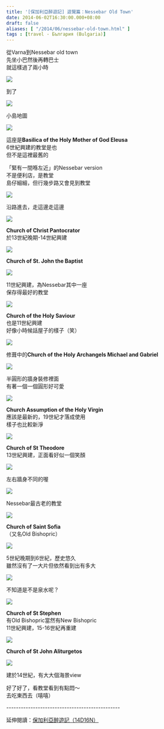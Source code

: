 ```yaml
---
title: '[保加利亞醉遊記] 遊覽篇：Nessebar Old Town'
date: 2014-06-02T16:30:00.000+08:00
draft: false
aliases: [ "/2014/06/nessebar-old-town.html" ]
tags : [travel - България (Bulgaria)]
---
```


從Varna到Nessebar old town  
先坐小巴然後再轉巴士  
就這樣過了兩小時  

![](/images/bulgaria11c1.jpg)

到了  

![](/images/bulgaria11c2.jpg)

小島地圖  

![](/images/bulgaria11c3.jpg)

這座是**Basilica of the Holy Mother of God Eleusa**  
6世紀興建的教堂是也  
但不是這裡最舊的  
  
「緊有一間喺左近」的Nessebar version  
不是便利店，是教堂  
島仔細細，但行幾步路又會見到教堂  

![](/images/bulgaria11c4.jpg)

沿路進去，走這邊走這邊

![](/images/bulgaria11c5.jpg)

**Church of Christ Pantocrator**  
於13世紀晚期-14世紀興建  

![](/images/bulgaria11c6.jpg)

**Church of St. John the Baptist**  

![](/images/bulgaria11c7.jpg)

11世紀興建，為Nessebar其中一座  
保存得最好的教堂  

![](/images/bulgaria11c8.jpg)

**Church of the Holy Saviour**  
也是11世紀興建  
好像小時候話屋子的樣子（笑）  

![](/images/bulgaria11c9.jpg)

修葺中的**Church of the Holy Archangels Michael and Gabriel**  

![](/images/bulgaria11c10.jpg)

半圓形的牆身裝修裡面  
有著一個一個圓形好可愛  

![](/images/bulgaria11c11.jpg)

**Church Assumption of the Holy Virgin**  
應該是最新的，19世紀才落成使用  
樣子也比較新淨  

![](/images/bulgaria11c12.jpg)

**Church of St Theodore**  
13世紀興建，正面看好似一個笑顏  

![](/images/bulgaria11c13.jpg)

左右牆身不同的喔  

![](/images/bulgaria11c14.jpg)

Nessebar最古老的教堂  

![](/images/bulgaria11c15.jpg)

**Church of Saint Sofia**  
（又名Old Bishopric）  

![](/images/bulgaria11c16.jpg)

5世紀晚期到6世紀，歷史悠久  
雖然沒有了一大片但依然看到出有多大  

![](/images/bulgaria11c17.jpg)

不知道是不是泉水呢？  

![](/images/bulgaria11c18.jpg)

**Church of St Stephen**  
有Old Bishopric當然有New Bishopric  
11世紀興建，15-16世紀再重建  

![](/images/bulgaria11c19.jpg)

**Church of St John Aliturgetos**  

![](/images/bulgaria11c20.jpg)

建於14世紀，有大大個海景view  
  
好了好了，看教堂看到有點悶～   
去吃東西去（嘻嘻）  
  
\-----------------------------------------------  
  
延伸閱讀：[保加利亞醉遊記（14D16N）](https://hidie.net/bulgaria14d16n/)

